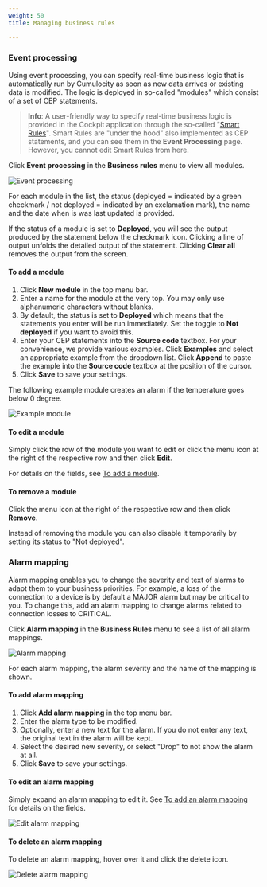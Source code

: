 ```yaml
---
weight: 50
title: Managing business rules

---
```


### Event processing

Using event processing, you can specify real-time business logic that is automatically run by Cumulocity as soon as new data arrives or existing data is modified. The logic is deployed in so-called "modules" which consist of a set of CEP statements. 

>**Info**: A user-friendly way to specify real-time business logic is provided in the Cockpit application through the so-called "[Smart Rules](/users-guide/cockpit#smart-rules)". Smart Rules are "under the hood" also implemented as CEP statements, and you can see them in the **Event Processing** page. However, you cannot edit Smart Rules from here.

Click **Event processing** in the **Business rules** menu to view all modules.

<img src="/images/users-guide/Administration/admin-event-processing.png" alt="Event processing">

For each module in the list, the status (deployed = indicated by a green checkmark / not deployed = indicated by an exclamation mark), the name and the date when is was last updated is provided.

If the status of a module is set to **Deployed**, you will see the output produced by the statement below the checkmark icon. Clicking a line of output unfolds the detailed output of the statement. Clicking **Clear all** removes the output from the screen.

#### <a name="add-modules"></a>To add a module

1. Click **New module** in the top menu bar.
2. Enter a name for the module at the very top. You may only use alphanumeric characters without blanks.
3. By default, the status is set to **Deployed** which means that the statements you enter will be run immediately. Set the toggle to **Not deployed** if you want to avoid this. 
4. Enter your CEP statements into the **Source code** textbox. For your convenience, we provide various examples. Click **Examples** and select an appropriate example from the dropdown list. Click **Append** to paste the example into the **Source code** textbox at the position of the cursor.
5. Click **Save** to save your settings.

The following example module creates an alarm if the temperature goes below 0 degree.

<img src="/images/users-guide/Administration/admin-event-processing-sample-module.png" alt="Example module" style="max-width: 100%">

#### To edit a module

Simply click the row of the module you want to edit or click the menu icon at the right of the respective row and then click **Edit**.

For details on the fields, see [To add a module](#add-modules).


#### To remove a module

Click the menu icon at the right of the respective row and then click **Remove**.

Instead of removing the module you can also disable it temporarily by setting its status to "Not deployed".


### <a name="reprio-alarms"></a>Alarm mapping

Alarm mapping enables you to change the severity and text of alarms to adapt them to your business priorities. For example, a loss of the connection to a device is by default a MAJOR alarm but may be critical to you. To change this, add an alarm mapping to change alarms related to connection losses to CRITICAL.

Click **Alarm mapping** in the **Business Rules** menu to see a list of all alarm mappings.

<img src="/images/users-guide/Administration/admin-alarm-mapping.png" alt="Alarm mapping">

For each alarm mapping, the alarm severity and the name of the mapping is shown.

#### <a name="add-alarm-mapping"></a> To add alarm mapping

1. Click **Add alarm mapping** in the top menu bar.
2. Enter the alarm type to be modified.
3. Optionally, enter a new text for the alarm. If you do not enter any text, the original text in the alarm will be kept.
4. Select the desired new severity, or select "Drop" to not show the alarm at all.
5. Click **Save** to save your settings. 

#### To edit an alarm mapping

Simply expand an alarm mapping to edit it. See [To add an alarm mapping](#add-alarm-mapping) for details on the fields.

<img src="/images/users-guide/Administration/admin-alarm-mapping-edit.png" alt="Edit alarm mapping">

#### To delete an alarm mapping

To delete an alarm mapping, hover over it and click the delete icon.

<img src="/images/users-guide/Administration/admin-alarm-mapping-delete.png" alt="Delete alarm mapping">
